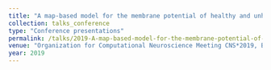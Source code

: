 ```yaml
---
title: "A map-based model for the membrane potential of healthy and unhealthy neurons and cardiac cells"
collection: talks_conference
type: "Conference presentations"
permalink: /talks/2019-A-map-based-model-for-the-membrane-potential-of-healthy-and-unhealthy-neurons-and-cardiac-cells
venue: "Organization for Computational Neuroscience Meeting CNS*2019, Barcelona, Spain"
year: 2019
---
```

